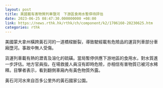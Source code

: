 ```yaml
---
layout: post
title: 美國載有害物質列車墮河　下游區食用水暫停待評估
date: 2023-06-25 08:47:30.000000000 +08:00
link: https://news.rthk.hk/rthk/ch/component/k2/1706160-20230625.htm
categories: rthk
---
```


美國蒙大拿州橫跨黃石河的一道橋樑斷裂，導致駛經載有危險品的運貨列車部分車廂墮河。事故中無人受傷。

貨運列車載有熱的瀝青及溶化的硫磺。當局暫停供應下游地區的食用水，對水質進一步評估。地方官員指，在場救援人員沒有即時危險，亦相信有害物質已被河水稀釋。目擊者表示，看到翻側車廂內有黃色物質外露。

黃石河河水來自百多公里外的黃石國家公園。
